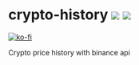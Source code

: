 # crypto-history <img src="https://visitor-badge.glitch.me/badge?page_id=jsupa.crypto-history"> <img src="https://wakatime.com/badge/github/jsupa/crypto-history.svg">

[![ko-fi](https://ko-fi.com/img/githubbutton_sm.svg)](https://ko-fi.com/Y8Y246Y0V)

Crypto price history with binance api
